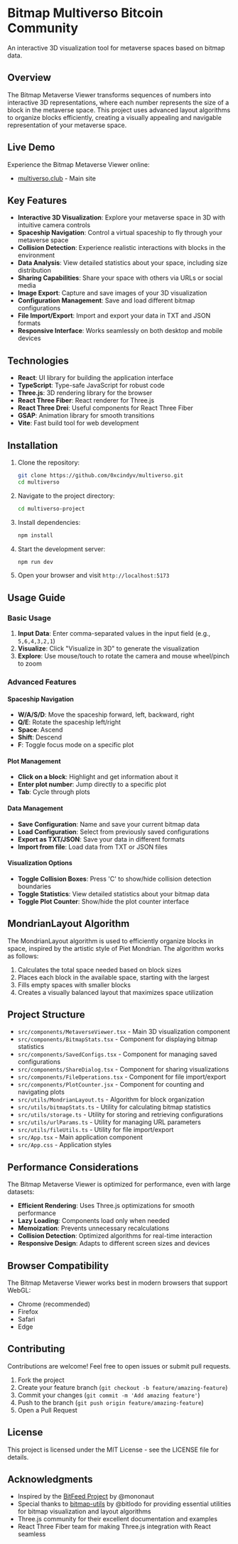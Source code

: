 # Bitmap Multiverso Bitcoin Community

An interactive 3D visualization tool for metaverse spaces based on bitmap data.

## Overview

The Bitmap Metaverse Viewer transforms sequences of numbers into interactive 3D representations, where each number represents the size of a block in the metaverse space. This project uses advanced layout algorithms to organize blocks efficiently, creating a visually appealing and navigable representation of your metaverse space.

## Live Demo

Experience the Bitmap Metaverse Viewer online:

- [multiverso.club](https://multiverso.club) - Main site

## Key Features

- **Interactive 3D Visualization**: Explore your metaverse space in 3D with intuitive camera controls
- **Spaceship Navigation**: Control a virtual spaceship to fly through your metaverse space
- **Collision Detection**: Experience realistic interactions with blocks in the environment
- **Data Analysis**: View detailed statistics about your space, including size distribution
- **Sharing Capabilities**: Share your space with others via URLs or social media
- **Image Export**: Capture and save images of your 3D visualization
- **Configuration Management**: Save and load different bitmap configurations
- **File Import/Export**: Import and export your data in TXT and JSON formats
- **Responsive Interface**: Works seamlessly on both desktop and mobile devices

## Technologies

- **React**: UI library for building the application interface
- **TypeScript**: Type-safe JavaScript for robust code
- **Three.js**: 3D rendering library for the browser
- **React Three Fiber**: React renderer for Three.js
- **React Three Drei**: Useful components for React Three Fiber
- **GSAP**: Animation library for smooth transitions
- **Vite**: Fast build tool for web development

## Installation

1. Clone the repository:
   ```bash
   git clone https://github.com/0xcindyv/multiverso.git
   cd multiverso
   ```

2. Navigate to the project directory:
   ```bash
   cd multiverso-project
   ```

3. Install dependencies:
   ```bash
   npm install
   ```

4. Start the development server:
   ```bash
   npm run dev
   ```

5. Open your browser and visit `http://localhost:5173`

## Usage Guide

### Basic Usage

1. **Input Data**: Enter comma-separated values in the input field (e.g., `5,6,4,3,2,1`)
2. **Visualize**: Click "Visualize in 3D" to generate the visualization
3. **Explore**: Use mouse/touch to rotate the camera and mouse wheel/pinch to zoom

### Advanced Features

#### Spaceship Navigation
- **W/A/S/D**: Move the spaceship forward, left, backward, right
- **Q/E**: Rotate the spaceship left/right
- **Space**: Ascend
- **Shift**: Descend
- **F**: Toggle focus mode on a specific plot

#### Plot Management
- **Click on a block**: Highlight and get information about it
- **Enter plot number**: Jump directly to a specific plot
- **Tab**: Cycle through plots

#### Data Management
- **Save Configuration**: Name and save your current bitmap data
- **Load Configuration**: Select from previously saved configurations
- **Export as TXT/JSON**: Save your data in different formats
- **Import from file**: Load data from TXT or JSON files

#### Visualization Options
- **Toggle Collision Boxes**: Press 'C' to show/hide collision detection boundaries
- **Toggle Statistics**: View detailed statistics about your bitmap data
- **Toggle Plot Counter**: Show/hide the plot counter interface

## MondrianLayout Algorithm

The MondrianLayout algorithm is used to efficiently organize blocks in space, inspired by the artistic style of Piet Mondrian. The algorithm works as follows:

1. Calculates the total space needed based on block sizes
2. Places each block in the available space, starting with the largest
3. Fills empty spaces with smaller blocks
4. Creates a visually balanced layout that maximizes space utilization

## Project Structure

- `src/components/MetaverseViewer.tsx` - Main 3D visualization component
- `src/components/BitmapStats.tsx` - Component for displaying bitmap statistics
- `src/components/SavedConfigs.tsx` - Component for managing saved configurations
- `src/components/ShareDialog.tsx` - Component for sharing visualizations
- `src/components/FileOperations.tsx` - Component for file import/export
- `src/components/PlotCounter.jsx` - Component for counting and navigating plots
- `src/utils/MondrianLayout.ts` - Algorithm for block organization
- `src/utils/bitmapStats.ts` - Utility for calculating bitmap statistics
- `src/utils/storage.ts` - Utility for storing and retrieving configurations
- `src/utils/urlParams.ts` - Utility for managing URL parameters
- `src/utils/fileUtils.ts` - Utility for file import/export
- `src/App.tsx` - Main application component
- `src/App.css` - Application styles

## Performance Considerations

The Bitmap Metaverse Viewer is optimized for performance, even with large datasets:

- **Efficient Rendering**: Uses Three.js optimizations for smooth performance
- **Lazy Loading**: Components load only when needed
- **Memoization**: Prevents unnecessary recalculations
- **Collision Detection**: Optimized algorithms for real-time interaction
- **Responsive Design**: Adapts to different screen sizes and devices

## Browser Compatibility

The Bitmap Metaverse Viewer works best in modern browsers that support WebGL:

- Chrome (recommended)
- Firefox
- Safari
- Edge

## Contributing

Contributions are welcome! Feel free to open issues or submit pull requests.

1. Fork the project
2. Create your feature branch (`git checkout -b feature/amazing-feature`)
3. Commit your changes (`git commit -m 'Add amazing feature'`)
4. Push to the branch (`git push origin feature/amazing-feature`)
5. Open a Pull Request

## License

This project is licensed under the MIT License - see the LICENSE file for details.

## Acknowledgments

- Inspired by the [BitFeed Project](https://github.com/bitfeed-project/bitfeed) by @mononaut
- Special thanks to [bitmap-utils](https://github.com/bitlodo/bitmap-utils) by @bitlodo for providing essential utilities for bitmap visualization and layout algorithms
- Three.js community for their excellent documentation and examples
- React Three Fiber team for making Three.js integration with React seamless
